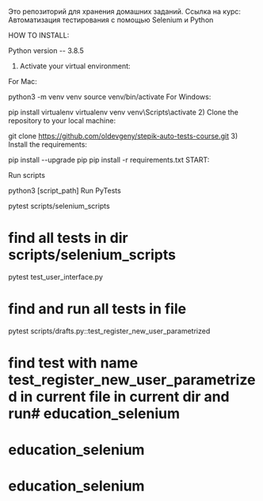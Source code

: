 Это репозиторий для хранения домашних заданий. Ссылка на курс: Автоматизация тестирования с помощью Selenium и Python

HOW TO INSTALL:

Python version -- 3.8.5

1) Activate your virtual environment:

For Mac:

python3 -m venv venv
source venv/bin/activate
For Windows:

pip install virtualenv
virtualenv venv
venv\Scripts\activate
2) Clone the repository to your local machine:

git clone https://github.com/oldevgeny/stepik-auto-tests-course.git
3) Install the requirements:

pip install --upgrade pip
pip install -r requirements.txt
START:

Run scripts

python3 [script_path]
Run PyTests

pytest scripts/selenium_scripts
# find all tests in dir scripts/selenium_scripts

pytest test_user_interface.py
# find and run all tests in file

pytest scripts/drafts.py::test_register_new_user_parametrized
# find test with name test_register_new_user_parametrized in current file in current dir and run# education_selenium
# education_selenium
# education_selenium
